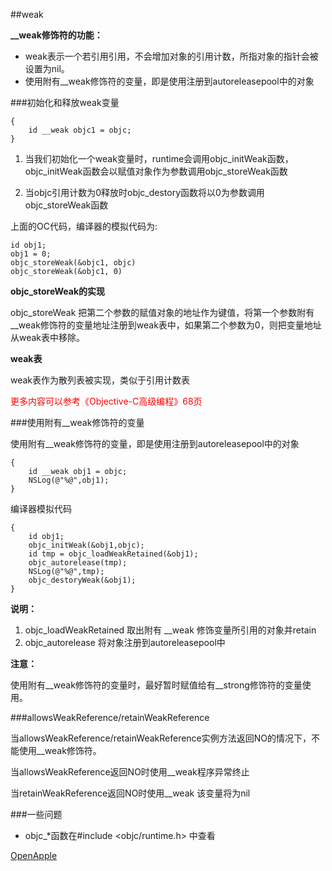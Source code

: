 ##weak

**__weak修饰符的功能：**

* weak表示一个若引用引用，不会增加对象的引用计数，所指对象的指针会被设置为nil。
* 使用附有__weak修饰符的变量，即是使用注册到autoreleasepool中的对象

###初始化和释放weak变量

	{
		id __weak objc1 = objc;
	}

1. 当我们初始化一个weak变量时，runtime会调用objc\_initWeak函数，objc\_initWeak函数会以赋值对象作为参数调用objc_storeWeak函数
	
2. 当objc引用计数为0释放时objc\_destory函数将以0为参数调用objc\_storeWeak函数

上面的OC代码，编译器的模拟代码为:

   	id obj1;
   	obj1 = 0;
	objc_storeWeak(&objc1, objc)
	objc_storeWeak(&objc1, 0)

**objc_storeWeak的实现**

objc\_storeWeak 把第二个参数的赋值对象的地址作为键值，将第一个参数附有__weak修饰符的变量地址注册到weak表中，如果第二个参数为0，则把变量地址从weak表中移除。

**weak表**

weak表作为散列表被实现，类似于引用计数表

<font color="red">更多内容可以参考《Objective-C高级编程》68页</font>

###使用附有__weak修饰符的变量

使用附有__weak修饰符的变量，即是使用注册到autoreleasepool中的对象

	{
		id __weak obj1 = objc;
		NSLog(@"%@",obj1);
	}

编译器模拟代码

	{
		id obj1;
		objc_initWeak(&obj1,objc);
		id tmp = objc_loadWeakRetained(&obj1);
		objc_autorelease(tmp);
		NSLog(@"%@",tmp);
		objc_destoryWeak(&obj1);
	}

**说明：**

1. objc\_loadWeakRetained 取出附有 __weak 修饰变量所引用的对象并retain
2. objc\_autorelease 将对象注册到autoreleasepool中

**注意：**

使用附有\_\_weak修饰符的变量时，最好暂时赋值给有__strong修饰符的变量使用。

###allowsWeakReference/retainWeakReference

当allowsWeakReference/retainWeakReference实例方法返回NO的情况下，不能使用__weak修饰符。

当allowsWeakReference返回NO时使用__weak程序异常终止

当retainWeakReference返回NO时使用__weak 该变量将为nil


	
###一些问题

* objc_*函数在#include \<objc/runtime.h> 中查看

[OpenApple](http://www.opensource.apple.com)
